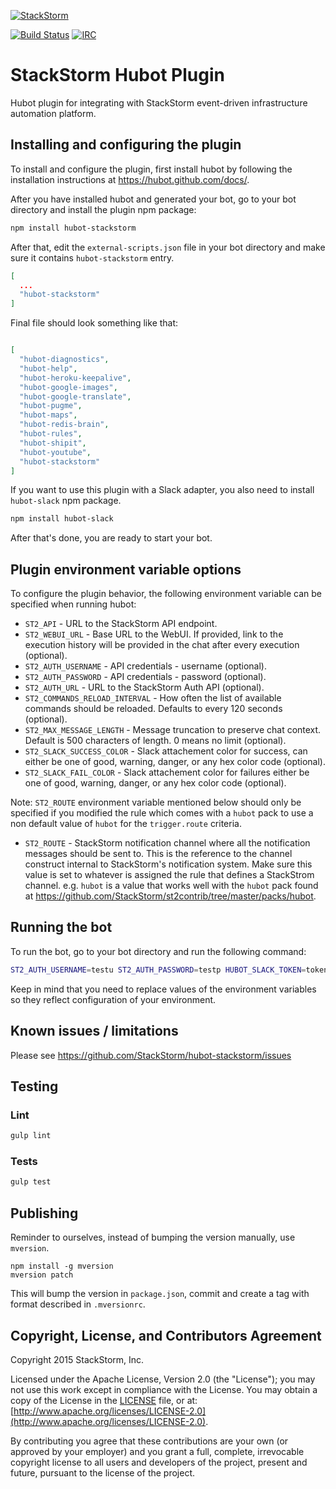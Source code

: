[![StackStorm](https://github.com/stackstorm/st2/raw/master/stackstorm_logo.png)](http://www.stackstorm.com)

[![Build Status](https://api.travis-ci.org/StackStorm/hubot-stackstorm.svg?branch=master)](https://travis-ci.org/StackStorm/hubot-stackstorm) [![IRC](https://img.shields.io/irc/%23stackstorm.png)](http://webchat.freenode.net/?channels=stackstorm)

# StackStorm Hubot Plugin

Hubot plugin for integrating with StackStorm event-driven infrastructure
automation platform.

## Installing and configuring the plugin

To install and configure the plugin, first install hubot by following the
installation instructions at https://hubot.github.com/docs/.

After you have installed hubot and generated your bot, go to your bot directory
and install the plugin npm package:

```bash
npm install hubot-stackstorm
```

After that, edit the `external-scripts.json` file in your bot directory and
make sure it contains ``hubot-stackstorm`` entry.

```json
[
  ...
  "hubot-stackstorm"
]
```

Final file should look something like that:

```json

[
  "hubot-diagnostics",
  "hubot-help",
  "hubot-heroku-keepalive",
  "hubot-google-images",
  "hubot-google-translate",
  "hubot-pugme",
  "hubot-maps",
  "hubot-redis-brain",
  "hubot-rules",
  "hubot-shipit",
  "hubot-youtube",
  "hubot-stackstorm"
]
```

If you want to use this plugin with a Slack adapter, you also need to install
`hubot-slack` npm package.

```bash
npm install hubot-slack
```

After that's done, you are ready to start your bot.

## Plugin environment variable options

To configure the plugin behavior, the following environment variable can be
specified when running hubot:

* `ST2_API` - URL to the StackStorm API endpoint.
* `ST2_WEBUI_URL` - Base URL to the WebUI. If provided, link to the execution
  history will be provided in the chat after every execution (optional).
* `ST2_AUTH_USERNAME` - API credentials - username (optional).
* `ST2_AUTH_PASSWORD` - API credentials - password (optional).
* `ST2_AUTH_URL` - URL to the StackStorm Auth API (optional).
* `ST2_COMMANDS_RELOAD_INTERVAL` - How often the list of available commands
  should be reloaded. Defaults to every 120 seconds (optional).
* `ST2_MAX_MESSAGE_LENGTH` - Message truncation to preserve chat context. Default is 500 characters of length. 0 means no limit (optional).
* `ST2_SLACK_SUCCESS_COLOR` - Slack attachement color for success, can either be one of good, warning, danger, or any hex color code (optional).
* `ST2_SLACK_FAIL_COLOR` - Slack attachement color for failures either be one of good, warning, danger, or any hex color code (optional).

Note: ``ST2_ROUTE`` environment variable mentioned below should only be
specified if you modified the rule which comes with a ``hubot`` pack to use a
non default value of ``hubot`` for the ``trigger.route`` criteria.

* `ST2_ROUTE` - StackStorm notification channel where all the notification messages
  should be sent to. This is the reference to the channel construct internal
  to StackStorm's notification system. Make sure this value is set to whatever
  is assigned the rule that defines a StackStrom channel. e.g. `hubot` is a value
  that works well with the `hubot` pack found at
  https://github.com/StackStorm/st2contrib/tree/master/packs/hubot.

## Running the bot

To run the bot, go to your bot directory and run the following command:

```bash
ST2_AUTH_USERNAME=testu ST2_AUTH_PASSWORD=testp HUBOT_SLACK_TOKEN=token ST2_ROUTE=mychannel PORT=8181 bin/hubot --name "st2-bot" -a slack --alias !
```


Keep in mind that you need to replace values of the environment variables so they
reflect configuration of your environment.

## Known issues / limitations

Please see https://github.com/StackStorm/hubot-stackstorm/issues

## Testing

### Lint

```bash
gulp lint
```

### Tests

```bash
gulp test
```

## Publishing

Reminder to ourselves, instead of bumping the version manually, use `mversion`.

```
npm install -g mversion
mversion patch
```

This will bump the version in `package.json`, commit and create a tag with format described in `.mversionrc`.

## Copyright, License, and Contributors Agreement

Copyright 2015 StackStorm, Inc.

Licensed under the Apache License, Version 2.0 (the "License"); you may not use this work except
in compliance with the License. You may obtain a copy of the License in the [LICENSE](LICENSE)
file, or at: [http://www.apache.org/licenses/LICENSE-2.0](http://www.apache.org/licenses/LICENSE-2.0).

By contributing you agree that these contributions are your own (or approved by your employer) and
you grant a full, complete, irrevocable copyright license to all users and developers of the
project, present and future, pursuant to the license of the project.
